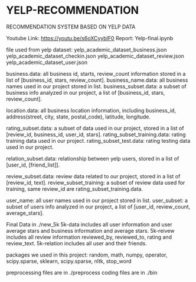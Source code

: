 # YELP-RECOMMENDATION
RECOMMENDATION SYSTEM BASED ON YELP DATA

Youtube Link: https://youtu.be/s6oXCyybIF0
Report: Yelp-final.ipynb

file used from yelp dataset:
yelp_academic_dataset_business.json
yelp_academic_dataset_checkin.json
yelp_academic_dataset_review.json
yelp_academic_dataset_user.json

business.data: all business id, starts, review_count information stored in a list of [business_id, stars, review_count].
business_name.data: all business names used in our project stored in list.
business_subset.data: a subset of business info analyzed in our project, a list of [business_id, stars, review_count].

location.data: all business location information, including business_id, address(street, city, state, postal_code), latitude, longitude.

rating_subset.data: a subset of data used in our project, stored in a list of [review_id, business_id, user_id, stars].
rating_subset_training.data: rating training data used in our project.
rating_subset_test.data: rating testing data used in our project.

relation_subset.data: relationship between yelp users, stored in a list of [user_id, [friend_list]].

review_subset.data: review data related to our project, stored in a list of [review_id, text].
review_subset_training: a subset of review data used for training, same review_id are rating_subset_training.data.

user_name: all user names used in our project stored in list.
user_subset: a subset of users info analyzed in our project, a list of [user_id, review_count, average_stars].

Final Data in ./new_5k
5k-data includes all user information and user average stars and business information and average stars.
5k-reivew includes all review information reviewed_by, reviewed_to, rating and review_text.
5k-relation includes all user and their friends.

packages we used in this project:
random, math, numpy, operator, scipy.sparse, sklearn, scipy.sparse, nltk, stop_word

preprocessing files are in ./preprocess
coding files are in ./bin
